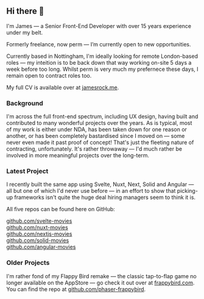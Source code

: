 ## Hi there 👋
I'm James — a Senior Front-End Developer with over 15 years experience under my belt. 

Formerly freelance, now perm — I’m currently open to new opportunities. 

Currently based in Nottingham, I'm ideally looking for remote London-based roles — my inteition is to be back down that way working on-site 5 days a week before too long. Whilst perm is very much my prefernece these days, I remain open to contract roles too.

My full CV is available over at [jamesrock.me](jamesrock.me). 

### Background

I'm across the full front-end spectrum, including UX design, having built and contributed to many wonderful projects over the years. As is typical, most of my work is either under NDA, has been taken down for one reason or another, or has been completely bastardised since I moved on — some never even made it past proof of concept! That's just the fleeting nature of contracting, unfortunately. It's rather throwaway — I'd much rather be involved in more meaningful projects over the long-term.

### Latest Project

I recently built the same app using Svelte, Nuxt, Next, Solid and Angular — all but one of which I'd never use before — in an effort to show that picking-up frameworks isn't quite the huge deal hiring managers seem to think it is. 

All five repos can be found here on GitHub:

[github.com/svelte-movies](https://github.com/jamesrock/svelte-movies)  
[github.com/nuxt-movies](https://github.com/jamesrock/nuxt-movies)  
[github.com/nextjs-movies](https://github.com/jamesrock/nextjs-movies)  
[github.com/solid-movies](https://github.com/jamesrock/solid-movies)  
[github.com/angular-movies](https://github.com/jamesrock/angular-movies)  

### Older Projects

I'm rather fond of my Flappy Bird remake — the classic tap-to-flap game no longer available on the AppStore — go check it out over at [frappybird.com](https://frappybird.com). You can find the repo at [github.com/phaser-frappybird](https://github.com/jamesrock/phaser-frappybird).

<!--
**jamesrock/jamesrock** is a ✨ _special_ ✨ repository because its `README.md` (this file) appears on your GitHub profile.

Here are some ideas to get you started:

- 🔭 I’m currently working on ...
- 🌱 I’m currently learning ...
- 👯 I’m looking to collaborate on ...
- 🤔 I’m looking for help with ...
- 💬 Ask me about ...
- 📫 How to reach me: ...
- 😄 Pronouns: ...
- ⚡ Fun fact: ...
-->

